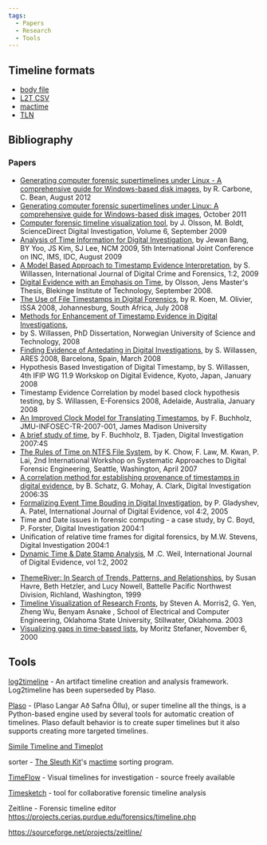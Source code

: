```yaml
---
tags:
  - Papers
  - Research
  - Tools
---
```

## Timeline formats

* [body file](body_file.md)
* [L2T CSV](l2t_csv.md)
* [mactime](mactime.md)
* [TLN](tln.md)

## Bibliography

### Papers

- [Generating computer forensic supertimelines under Linux - A comprehensive guide for Windows-based disk images](http://forensicfocus.files.wordpress.com/2012/08/generating-computer-forensic-supertimelines-under-linux-a-comprehensive-guide-for-windows-based-disk-images1.pdf),
  by R. Carbone, C. Bean, August 2012
- [Generating computer forensic supertimelines under Linux: A comprehensive guide for Windows-based disk images](https://apps.dtic.mil/dtic/tr/fulltext/u2/1003976.pdf),
  October 2011
- [Computer forensic timeline visualization tool](http://www.dfrws.org/2009/proceedings/p78-olsson.pdf),
  by J. Olsson, M. Boldt, ScienceDirect Digital Investigation, Volume 6,
  September 2009
- [Analysis of Time Information for Digital Investigation](http://forensic.korea.ac.kr/research/Conference/Analysis_of_Time_Information_for_Digital_Investigation.pdf),
  by Jewan Bang, BY Yoo, JS Kim, SJ Lee, NCM 2009, 5th International Joint
  Conference on INC, IMS, IDC, August 2009
- [A Model Based Approach to Timestamp Evidence Interpretation](https://www.igi-global.com/articles/details.asp?ID=33298),
  by S. Willassen, International Journal of Digital Crime and Forensics, 1:2,
  2009
- [Digital Evidence with an Emphasis on Time](http://www.bth.se/fou/cuppsats.nsf/bbb56322b274389dc1256608004f052b/2e5256fe7d0e57d5c12574bd0072d894!OpenDocument),
  by Olsson, Jens Master's Thesis, Blekinge Institute of Technology, September
  2008.
- [The Use of File Timestamps in Digital Forensics](https://digifors.cs.up.ac.za/issa/2008/Proceedings/Full/43.pdf),
  by R. Koen, M. Olivier, ISSA 2008, Johannesburg, South Africa, July 2008
- [Methods for Enhancement of Timestamp Evidence in Digital Investigations](https://ntnuopen.ntnu.no/ntnu-xmlui/handle/11250/261472),
- by S. Willassen, PhD Dissertation, Norwegian University of Science and
  Technology, 2008
- [Finding Evidence of Antedating in Digital Investigations](https://ieeexplore.ieee.org/document/4529317),
  by S. Willassen, ARES 2008, Barcelona, Spain, March 2008
- Hypothesis Based Investigation of Digital Timestamp,
  by S. Willassen, 4th IFIP WG 11.9 Workskop on Digital Evidence, Kyoto,
  Japan, January 2008
- Timestamp Evidence Correlation by model based clock hypothesis testing,
  by S. Willassen, E-Forensics 2008, Adelaide, Australia, January 2008
- [An Improved Clock Model for Translating Timestamps](http://www.infosec.jmu.edu/reports/jmu-infosec-tr-2007-001.pdf),
  by F. Buchholz, JMU-INFOSEC-TR-2007-001, James Madison University
- [A brief study of time](http://www.dfrws.org/2007/proceedings/p31-buchholz.pdf),
  by F. Buchholz, B. Tjaden, Digital Investigation 2007:4S
- [The Rules of Time on NTFS File System](https://i.cs.hku.hk/~cisc/forensics/papers/RuleOfTime.pdf),
  by K. Chow, F. Law, M. Kwan, P. Lai, 2nd International Workshop on Systematic
  Approaches to Digital Forensic Engineering, Seattle, Washington, April 2007
- [A correlation method for establishing provenance of timestamps in digital evidence](http://www.dfrws.org/2006/proceedings/13-%20Schatz.pdf),
  by B. Schatz, G. Mohay, A. Clark, Digital Investigation 2006:3S
- [Formalizing Event Time Bouding in Digital Investigation](https://www.utica.edu/academic/institutes/ecii/publications/articles/B4A90270-B5A9-6380-68863F61C2F7603D.pdf),
  by P. Gladyshev, A. Patel, International Journal of Digital Evidence, vol
  4:2, 2005
- Time and Date issues in forensic computing - a case study,
  by C. Boyd, P. Forster, Digital Investigation 2004:1
- Unification of relative time frames for digital forensics,
  by M.W. Stevens, Digital Investigation 2004:1
- [Dynamic Time & Date Stamp Analysis](https://www.utica.edu/academic/institutes/ecii/publications/articles/A048B1E4-B921-1DA3-EB227EE7F61F2053.pdf),
  M .C. Weil, International Journal of Digital Evidence, vol 1:2, 2002

<!-- -->

- [ThemeRiver: In Search of Trends, Patterns, and Relationships](http://infoviz.pnl.gov/pdf/themeriver99.pdf),
  by Susan Havre, Beth Hetzler, and Lucy Nowell, Battelle Pacific Northwest
  Division, Richland, Washington, 1999
- [Timeline Visualization of Research Fronts](http://www.conceptsymbols.com/web/publications/2003_timelines.pdf),
  by Steven A. Morris2, G. Yen, Zheng Wu, Benyam Asnake , School of Electrical
  and Computer Engineering, Oklahoma State University, Stillwater, Oklahoma.
  2003
- [Visualizing gaps in time-based lists](http://well-formed-data.net/archives/26/visualizing-gaps-in-time-based-lists),
  by Moritz Stefaner, November 6, 2000

## Tools

[log2timeline](log2timeline.md) - An artifact timeline creation and analysis
framework. Log2timeline has been superseded by Plaso.

<!-- -->

[Plaso](plaso.md) - (Plaso Langar Að Safna Öllu), or super timeline all the
things, is a Python-based engine used by several tools for automatic creation
of timelines. Plaso default behavior is to create super timelines but it also
supports creating more targeted timelines.

<!-- -->

[Simile Timeline and Timeplot](https://github.com/simile-widgets/ancient-simile-widgets)

<!-- -->

sorter - [The Sleuth Kit](the_sleuth_kit.md)'s [mactime](mactime.md) sorting
program.

<!-- -->

[TimeFlow](https://github.com/FlowingMedia/TimeFlow/wiki/) - Visual timelines
for investigation - source freely available

<!-- -->

[Timesketch](timesketch.md) - tool for collaborative forensic timeline analysis

<!-- -->

Zeitline - Forensic timeline editor
<https://projects.cerias.purdue.edu/forensics/timeline.php>

<https://sourceforge.net/projects/zeitline/>

